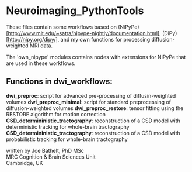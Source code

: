 # Neuroimaging_PythonTools
These files contain some workflows based on (NiPyPe)[http://www.mit.edu/~satra/nipype-nightly/documentation.html], (DiPy)[http://nipy.org/dipy/], and my own functions for processing diffusion-weighted MRI data. 

The 'own_nipype' modules contains nodes with extensions for NiPyPe that are used in these workflows. 

## Functions in dwi_workflows:
__dwi_preproc__: script for advanced pre-processing of diffusin-weighted volumes
__dwi_preproc_minimal__: script for standard preprocessing of diffusion-weighted volumes
__dwi_preproc_restore__: tensor fitting using the RESTORE algorithm for motion correction
__CSD_determininistic_tractography__: reconstruction of a CSD model with deterministic tracking for whole-brain tractography
__CSD_determininistic_tractography__: reconstruction of a CSD model with probabilistic tracking for whole-brain tractography


written by Joe Bathelt, PhD MSc  
MRC Cognition & Brain Sciences Unit  
Cambridge, UK 
